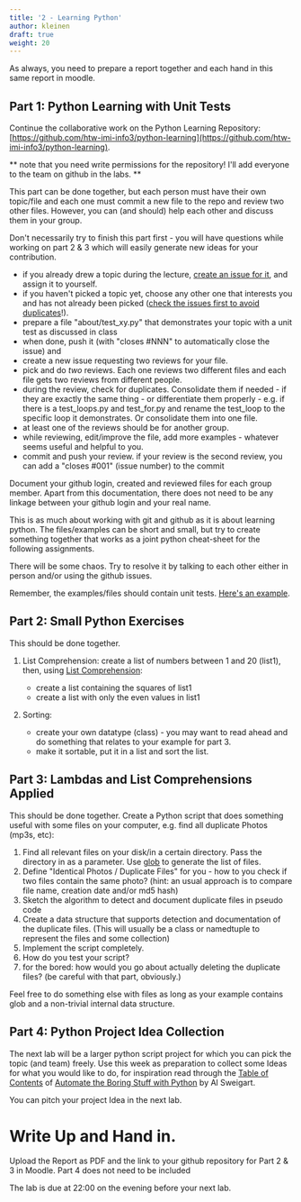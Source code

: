 ```yaml
---
title: '2 - Learning Python'
author: kleinen
draft: true
weight: 20
---
```


As always, you need to prepare a report together and each hand in this same report in moodle.

## Part 1: Python Learning with Unit Tests

Continue the collaborative work on the Python Learning Repository: [https://github.com/htw-imi-info3/python-learning](https://github.com/htw-imi-info3/python-learning). 

** note that you need write permissions for the repository! I'll add everyone to the team on github in the labs. **

This part can be done together, but each person must have their own topic/file and each one must commit a new file to the repo and review two other files. However, you can (and should) help each other and discuss them in your group. 

Don't necessarily try to finish this part first - you will have questions while working on part 2 & 3 which will easily generate new ideas for your contribution.


- if you already drew a topic during the lecture, [create an issue for it](https://github.com/htw-imi-info3/python-learning/issues/new), and assign it to yourself.
- if you haven't picked a topic yet, choose any other one that interests you and has not already been picked ([check the issues first to avoid duplicates](https://github.com/htw-imi-info3/python-learning/issues)!).
- prepare a file "about/test_xy.py" that demonstrates your topic with a unit test as discussed in class
- when done, push it (with "closes #NNN" to automatically close the issue) and
-  create a new issue requesting two reviews for your file.
- pick and do *two* reviews. Each one reviews two different files and each file gets two reviews from different people. 
- during the review, check for duplicates. Consolidate them if needed - if they are exactly the same thing - or differentiate them properly - e.g. if there is a test_loops.py and test_for.py and rename the test_loop to the specific loop it demonstrates. Or consolidate them into one file. 
- at least one of the reviews should be for another group.
- while reviewing, edit/improve the file, add more examples - whatever seems useful and helpful to you.
- commit and push your review. if your review is the second review, you can add a "closes #001" (issue number) to the commit

Document your github login, created and reviewed files for each group member. Apart from this documentation, there does not need to be any linkage between your github login and your real name.

This is as much about working with git and github as it is about learning python. The files/examples can be short and small, but try to create something together that works as a joint python cheat-sheet for the following assignments.

There will be some chaos. Try to resolve it by talking to each other either in person and/or using the github issues.

Remember, the examples/files should contain unit tests. [Here's an example](https://github.com/htw-imi-info3/python-learning/issues/1).

## Part 2: Small Python Exercises
This should be done together.

1. List Comprehension: 
    create a list of numbers between 1 and 20 (list1), then, using [List Comprehension](https://docs.python.org/3/tutorial/datastructures.html#list-comprehensions):
    - create a list containing the squares of list1 
    - create a list with only the even values in list1

2. Sorting:
   - create your own datatype (class) - you may want to read ahead and do something that relates to your example for part 3.
   - make it sortable, put it in a list and sort the list.

## Part 3: Lambdas and List Comprehensions Applied

This should be done together. Create a Python script that does something useful with some files on your computer,
 e.g. find all duplicate Photos (mp3s, etc):

1. Find all relevant files on your disk/in a certain directory. Pass the directory in as a parameter.
    Use [glob](https://docs.python.org/3/library/glob.html) to generate the list of files.
2. Define "Identical Photos / Duplicate Files" for you - how to you check if two files
    contain the same photo? (hint: an usual approach is to compare file name, creation date and/or md5 hash)
3. Sketch the algorithm to detect and document duplicate files in pseudo code
3. Create a data structure that supports detection and documentation of the duplicate files. 
   (This will usually be a class or namedtuple to represent the files and some collection) 
4. Implement the script completely.
4. How do you test your script?
5. for the bored: how would you go about actually deleting the duplicate files? (be careful with that part, obviously.)

Feel free to do something else with files as long as your example contains glob and a non-trivial internal data structure.

## Part 4: Python Project Idea Collection

The next lab will be a larger python script project for which you can pick the topic (and team) freely. Use this week as preparation to collect some Ideas for what you would like to do, for inspiration read through
 the [Table of Contents](https://automatetheboringstuff.com/#toc) of [Automate the Boring Stuff with Python](https://automatetheboringstuff.com/) by Al Sweigart.

You can pitch your project Idea in the next lab.

# Write Up and Hand in.

Upload the Report as PDF and the link to your github repository for Part 2 & 3 in Moodle.
Part 4 does not need to be included

The lab is due at 22:00 on the evening before your next lab.



   